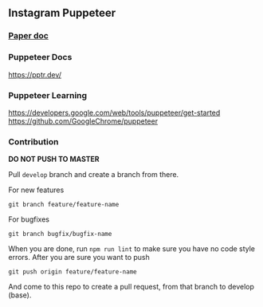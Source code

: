## Instagram Puppeteer


### [Paper doc](https://paper.dropbox.com/doc/Instagram-Puppeteer-Automation-Project-omVDkKpBmKrZ2VtU6nlCt)
### Puppeteer Docs
https://pptr.dev/

### Puppeteer Learning
https://developers.google.com/web/tools/puppeteer/get-started
https://github.com/GoogleChrome/puppeteer

### Contribution

**DO NOT PUSH TO MASTER**

Pull `develop` branch and create a branch from there.

For new features

`git branch feature/feature-name`

For bugfixes

`git branch bugfix/bugfix-name`

When you are done, run `npm run lint` to make sure you have no code style errors.
After you are sure you want to push

`git push origin feature/feature-name`

And come to this repo to create a pull request, from that branch to develop (base).